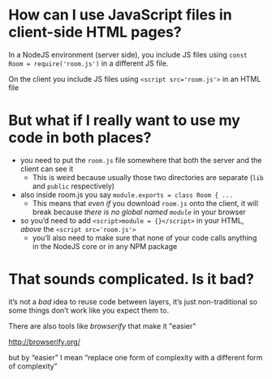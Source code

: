 
# How can I use JavaScript files in client-side HTML pages?

In a NodeJS environment (server side), you include JS files using `const Room = require('room.js')` in a different JS file.

On the client you include JS files using `<script src='room.js'>` in an HTML file

# But what if I really want to use my code in both places?

* you need to put the `room.js` file somewhere that both the server and the client can see it
  * This is weird because usually those two directories are separate (`lib` and `public` respectively)
* also inside room.js you say `module.exports = class Room { ...`
  * This means that *even if* you download `room.js` onto the client, it will break because *there is no global named `module`* in your browser
* so you’d need to add `<script>module = {}</script>` in your HTML, *above* the `<script src='room.js'>`
  * you’ll also need to make sure that none of your code calls anything in the NodeJS core or in any NPM package

# That sounds complicated. Is it bad?

it’s not a *bad* idea to reuse code between layers, it’s just non-traditional so some things don’t work like you expect them to.

There are also tools like *browserify* that make it "easier"

http://browserify.org/

but by “easier” I mean “replace one form of complexity with a different form of complexity”
